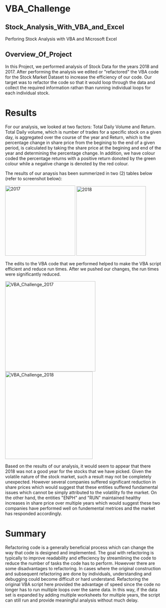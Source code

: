 # VBA_Challenge
## Stock_Analysis_With_VBA_and_Excel
Perforing Stock Analysis with VBA and Microsoft Excel

## Overview_Of_Project
  In this Project, we performed analysis of Stock Data for the years 2018 and 2017. After performing the analysis we edited or "refactored" the VBA code for the Stock Market Dataset to increase the efficiency of our code. Our target was to refactor the code so that it would loop through the data and collect the required information rathan than running individual loops for each individual stock.

# Results
  For our analysis, we looked at two factors: Total Daily Volume and Return. Total Daily volume, which is number of trades for a specific stock on a given day, is aggregated over the course of the year and Return, which is the percentage change in share price from the begining to the end of a given period, is calculated by taking the share price at the begining and end of the year and determining the percentage change. In addition, we have colour coded the percentage returns with a positive return donoted by the green colour while a negative change is denoted by the red colour.

The results of our anaysis has been summerized in two (2) tables below (refer to screenshot below):

<img width="226" alt="2017" src="https://user-images.githubusercontent.com/79813670/124403051-1bbd5c80-dd02-11eb-9ec1-eaf2c3a77356.png">

<img width="224" alt="2018" src="https://user-images.githubusercontent.com/79813670/124403052-1c55f300-dd02-11eb-9ac5-558903ab9001.png">

The edits to the VBA code that we performed helped to make the VBA script efficient and reduce run times. After we pushed our changes, the run times were significantly reduced.

<img width="291" alt="VBA_Challenge_2017" src="https://user-images.githubusercontent.com/79813670/124403083-72c33180-dd02-11eb-8fab-697872d20162.png">

<img width="282" alt="VBA_Challenge_2018" src="https://user-images.githubusercontent.com/79813670/124403091-82db1100-dd02-11eb-97e8-1a9b3e74e744.png">

  Based on the results of our analysis, it would seem to appear that there 2018 was not a good year for the stocks that we have picked. Given the volatile nature of the stock market, such a result may not be completely unexpected. However several companies suffered significant reduction in share prices which would suggest that these entities suffered fundamental issues which cannot be simply attributed to the volatility fo the market. On the other hand, the entities "ENPH" and "RUN" maintained healthy increases in share price over multiple years which would suggest these two companies have performed well on fundemental metrices and the market has responded accordingly.
  
# Summary
  
  Refactoring code is a generally beneficial process which can change the way that code is designed and implemented. The goal with refactoring is typically to improve readability and effeciency by streamlining the code to reduce the number of tasks the code has to perform. Howevver there are some disadvantages to refactoring. In cases where the original construction and subsequent refactoring are done by individuals, understanding and debugging could become difficult or hard understand.
  Refactoring the original VBA script here provided the advantage of speed since the code no longer has to run multiple loops over the same data. In this way, if the data set is expanded by adding multiple worksheets for multiple years, the script can still run and provide meaningful analysis without much delay.
